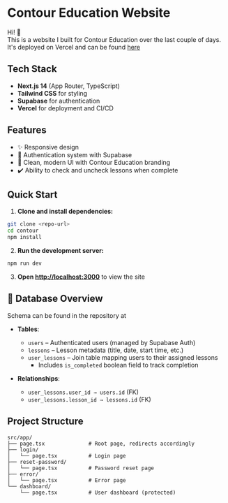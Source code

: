 # Contour Education Website

Hi! 👋  
This is a website I built for Contour Education over the last couple of days. It's deployed on Vercel and can be found [here](https://contour-app.vercel.app/login)

## Tech Stack

- **Next.js 14** (App Router, TypeScript)
- **Tailwind CSS** for styling
- **Supabase** for authentication
- **Vercel** for deployment and CI/CD

## Features

- ✨ Responsive design
- 🔐 Authentication system with Supabase
- 🎨 Clean, modern UI with Contour Education branding
- ✔️ Ability to check and uncheck lessons when complete

## Quick Start

1. **Clone and install dependencies:**
```bash
git clone <repo-url>
cd contour
npm install
```

2. **Run the development server:**
```bash
npm run dev
```

3. **Open [http://localhost:3000](http://localhost:3000)** to view the site

## 📘 Database Overview  
Schema can be found in the repository at 

- **Tables**:
  - `users` – Authenticated users (managed by Supabase Auth)
  - `lessons` – Lesson metadata (title, date, start time, etc.)
  - `user_lessons` – Join table mapping users to their assigned lessons
    - Includes `is_completed` boolean field to track completion

- **Relationships**:
  - `user_lessons.user_id → users.id` (FK)
  - `user_lessons.lesson_id → lessons.id` (FK)

## Project Structure

```
src/app/
├── page.tsx              # Root page, redirects accordingly
├── login/
│   └── page.tsx          # Login page
├── reset-password/
│   └── page.tsx          # Password reset page
├── error/
│   └── page.tsx          # Error page
└── dashboard/
    └── page.tsx          # User dashboard (protected)
```
